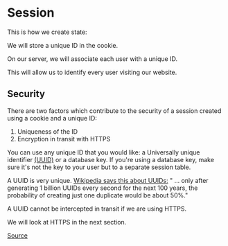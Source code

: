 # Session

This is how we create state:

We will store a unique ID in the cookie. 

On our server, we will associate each user with a unique ID.

This will allow us to identify every user visiting our website.

## Security 

There are two factors which contribute to the security of a session created using a cookie and a unique ID:

1. Uniqueness of the ID
1. Encryption in transit with HTTPS

You can use any unique ID that you would like: a  Universally unique identifier [(UUID)](https://en.wikipedia.org/wiki/Universally_unique_identifier) or a database key. If you're using a database key, make sure it's not the key to your user but to a separate session table.

A UUID is very unique. [Wikipedia says this about UUIDs:](https://en.wikipedia.org/wiki/Universally_unique_identifier) " ... only after generating 1 billion UUIDs every second for the next 100 years, the probability of creating just one duplicate would be about 50%."

A UUID cannot be intercepted in transit if we are using HTTPS.

We will look at HTTPS in the next section.

[Source](https://github.com/GoesToEleven/golang-web-dev/tree/master/030_sessions)
